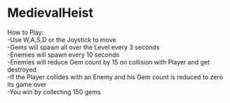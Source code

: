 # MedievalHeist

How to Play:<br />
-Use W,A,S,D or the Joystick to move<br />
-Gems will spawn all over the Level every 3 seconds<br />
-Enemies will spawn every 10 seconds<br />
-Enemies will reduce Gem count by 15 on collision with Player and get destroyed<br />
-If the Player collides with an Enemy and his Gem count is reduced to zero its game over<br />
-You win by collecting 150 gems<br />